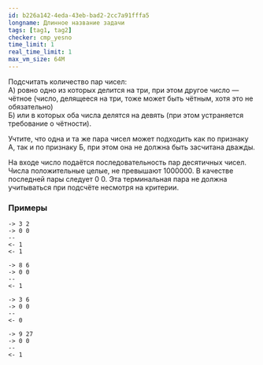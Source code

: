 ```yaml
---
id: b226a142-4eda-43eb-bad2-2cc7a91fffa5
longname: Длинное название задачи
tags: [tag1, tag2]
checker: cmp_yesno
time_limit: 1
real_time_limit: 1
max_vm_size: 64M
---
```



Подсчитать количество пар чисел:  
А) ровно одно из которых делится на три, при этом другое число — чётное (число, делящееся на три, тоже может быть чётным, хотя это не обязательно)  
Б) или в которых оба числа делятся на девять (при этом устраняется требование о чётности).  

Учтите, что одна и та же пара чисел может подходить как по признаку А, так и по признаку Б, при этом она не должна быть засчитана дважды.

На входе число подаётся последовательность пар десятичных чисел. Числа положительные целые, не превышают 1000000. В качестве последней пары следует 0 0. Эта терминальная пара не должна учитываться при подсчёте несмотря на критерии.

### Примеры

```
-> 3 2
-> 0 0
--
<- 1
<- 1
```

```
-> 8 6
-> 0 0
--
<- 1
```

```
-> 3 6
-> 0 0
--
<- 0
```

```
-> 9 27
-> 0 0
--
<- 1
```
